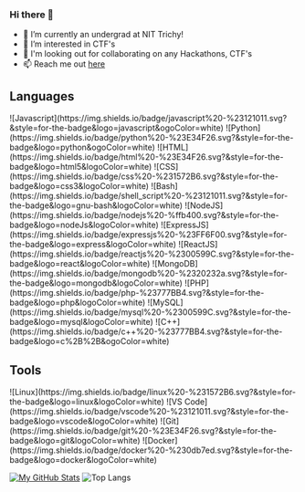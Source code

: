 ### Hi there 🤙

<!--
**kaarthik21/kaarthik21** is a ✨ _special_ ✨ repository because its `README.md` (this file) appears on your GitHub profile.

Here are some ideas to get you started:
-->
- 🔭 I’m currently an undergrad at NIT Trichy!
- 🌱 I’m interested in CTF's
- 👯 I'm looking out for collaborating on any Hackathons, CTF's
- 📫 Reach me out <a href="https://kaarthik21.github.io/html/index.html">here</a>
<h2 align="left">Languages</h2>
    ![Javascript](https://img.shields.io/badge/javascript%20-%23121011.svg?&style=for-the-badge&logo=javascript&ogoColor=white)
    ![Python](https://img.shields.io/badge/python%20-%23E34F26.svg?&style=for-the-badge&logo=python&ogoColor=white)
    ![HTML](https://img.shields.io/badge/html%20-%23E34F26.svg?&style=for-the-badge&logo=html5&logoColor=white)
    ![CSS](https://img.shields.io/badge/css%20-%231572B6.svg?&style=for-the-badge&logo=css3&logoColor=white)
    ![Bash](https://img.shields.io/badge/shell_script%20-%23121011.svg?&style=for-the-badge&logo=gnu-bash&logoColor=white)
    ![NodeJS](https://img.shields.io/badge/nodejs%20-%ffb400.svg?&style=for-the-badge&logo=nodeJs&logoColor=white)
    ![ExpressJS](https://img.shields.io/badge/expressjs%20-%23FF6F00.svg?&style=for-the-badge&logo=express&logoColor=white)
    ![ReactJS](https://img.shields.io/badge/reactjs%20-%2300599C.svg?&style=for-the-badge&logo=react&logoColor=white)
    ![MongoDB](https://img.shields.io/badge/mongodb%20-%2320232a.svg?&style=for-the-badge&logo=mongodb&logoColor=white)
    ![PHP](https://img.shields.io/badge/php-%23777BB4.svg?&style=for-the-badge&logo=php&logoColor=white)
    ![MySQL](https://img.shields.io/badge/mysql%20-%2300599C.svg?&style=for-the-badge&logo=mysql&logoColor=white)
    ![C++](https://img.shields.io/badge/c++%20-%23777BB4.svg?&style=for-the-badge&logo=c%2B%2B&ogoColor=white)

<h2 align="left">Tools</h2>    
    ![Linux](https://img.shields.io/badge/linux%20-%231572B6.svg?&style=for-the-badge&logo=linux&logoColor=white)
    ![VS Code](https://img.shields.io/badge/vscode%20-%23121011.svg?&style=for-the-badge&logo=vscode&logoColor=white)
    ![Git](https://img.shields.io/badge/git%20-%23E34F26.svg?&style=for-the-badge&logo=git&logoColor=white)
    ![Docker](https://img.shields.io/badge/docker%20-%230db7ed.svg?&style=for-the-badge&logo=docker&logoColor=white)

    
[![My GitHub Stats](https://github-readme-stats.vercel.app/api/?username=kaarthik21&count_private=true&theme=tokyonight&showicons=true)]()
![Top Langs](https://github-readme-stats.vercel.app/api/top-langs/?username=kaarthik21&theme=tokyonight)

